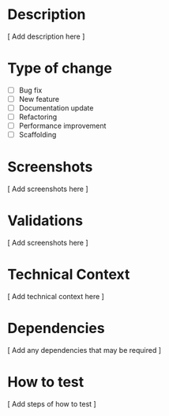 # Description

[ Add description here ]

# Type of change

- [ ] Bug fix
- [ ] New feature
- [ ] Documentation update
- [ ] Refactoring
- [ ] Performance improvement
- [ ] Scaffolding

# Screenshots

[ Add screenshots here ]

# Validations

[ Add screenshots here ]

# Technical Context

[ Add technical context here ]

# Dependencies

[ Add any dependencies that may be required ]

# How to test

[ Add steps of how to test ]